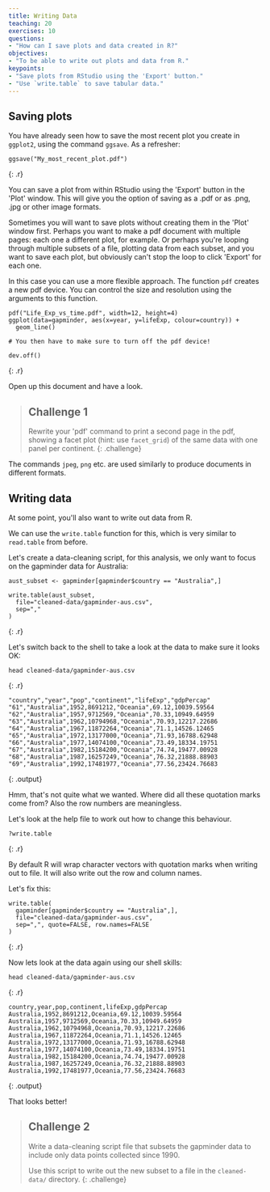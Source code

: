 ```yaml
---
title: Writing Data
teaching: 20
exercises: 10
questions:
- "How can I save plots and data created in R?"
objectives:
- "To be able to write out plots and data from R."
keypoints:
- "Save plots from RStudio using the 'Export' button."
- "Use `write.table` to save tabular data."
---
```





## Saving plots

You have already seen how to save the most recent plot you create in `ggplot2`,
using the command `ggsave`. As a refresher:


~~~
ggsave("My_most_recent_plot.pdf")
~~~
{: .r}

You can save a plot from within RStudio using the 'Export' button
in the 'Plot' window. This will give you the option of saving as a
.pdf or as .png, .jpg or other image formats.

Sometimes you will want to save plots without creating them in the
'Plot' window first. Perhaps you want to make a pdf document with
multiple pages: each one a different plot, for example. Or perhaps
you're looping through multiple subsets of a file, plotting data from
each subset, and you want to save each plot, but obviously can't stop
the loop to click 'Export' for each one.

In this case you can use a more flexible approach. The function
`pdf` creates a new pdf device. You can control the size and resolution
using the arguments to this function.


~~~
pdf("Life_Exp_vs_time.pdf", width=12, height=4)
ggplot(data=gapminder, aes(x=year, y=lifeExp, colour=country)) +
  geom_line()

# You then have to make sure to turn off the pdf device!

dev.off()
~~~
{: .r}

Open up this document and have a look.

> ## Challenge 1
>
> Rewrite your 'pdf' command to print a second
> page in the pdf, showing a facet plot (hint: use `facet_grid`)
> of the same data with one panel per continent.
{: .challenge}


The commands `jpeg`, `png` etc. are used similarly to produce
documents in different formats.

## Writing data

At some point, you'll also want to write out data from R.

We can use the `write.table` function for this, which is
very similar to `read.table` from before.

Let's create a data-cleaning script, for this analysis, we
only want to focus on the gapminder data for Australia:


~~~
aust_subset <- gapminder[gapminder$country == "Australia",]

write.table(aust_subset,
  file="cleaned-data/gapminder-aus.csv",
  sep=","
)
~~~
{: .r}

Let's switch back to the shell to take a look at the data to make sure it looks
OK:


~~~
head cleaned-data/gapminder-aus.csv
~~~
{: .r}




~~~
"country","year","pop","continent","lifeExp","gdpPercap"
"61","Australia",1952,8691212,"Oceania",69.12,10039.59564
"62","Australia",1957,9712569,"Oceania",70.33,10949.64959
"63","Australia",1962,10794968,"Oceania",70.93,12217.22686
"64","Australia",1967,11872264,"Oceania",71.1,14526.12465
"65","Australia",1972,13177000,"Oceania",71.93,16788.62948
"66","Australia",1977,14074100,"Oceania",73.49,18334.19751
"67","Australia",1982,15184200,"Oceania",74.74,19477.00928
"68","Australia",1987,16257249,"Oceania",76.32,21888.88903
"69","Australia",1992,17481977,"Oceania",77.56,23424.76683
~~~
{: .output}

Hmm, that's not quite what we wanted. Where did all these
quotation marks come from? Also the row numbers are
meaningless.

Let's look at the help file to work out how to change this
behaviour.


~~~
?write.table
~~~
{: .r}

By default R will wrap character vectors with quotation marks
when writing out to file. It will also write out the row and
column names.

Let's fix this:


~~~
write.table(
  gapminder[gapminder$country == "Australia",],
  file="cleaned-data/gapminder-aus.csv",
  sep=",", quote=FALSE, row.names=FALSE
)
~~~
{: .r}

Now lets look at the data again using our shell skills:


~~~
head cleaned-data/gapminder-aus.csv
~~~
{: .r}




~~~
country,year,pop,continent,lifeExp,gdpPercap
Australia,1952,8691212,Oceania,69.12,10039.59564
Australia,1957,9712569,Oceania,70.33,10949.64959
Australia,1962,10794968,Oceania,70.93,12217.22686
Australia,1967,11872264,Oceania,71.1,14526.12465
Australia,1972,13177000,Oceania,71.93,16788.62948
Australia,1977,14074100,Oceania,73.49,18334.19751
Australia,1982,15184200,Oceania,74.74,19477.00928
Australia,1987,16257249,Oceania,76.32,21888.88903
Australia,1992,17481977,Oceania,77.56,23424.76683
~~~
{: .output}

That looks better!

> ## Challenge 2
>
> Write a data-cleaning script file that subsets the gapminder
> data to include only data points collected since 1990.
>
> Use this script to write out the new subset to a file
> in the `cleaned-data/` directory.
{: .challenge}


